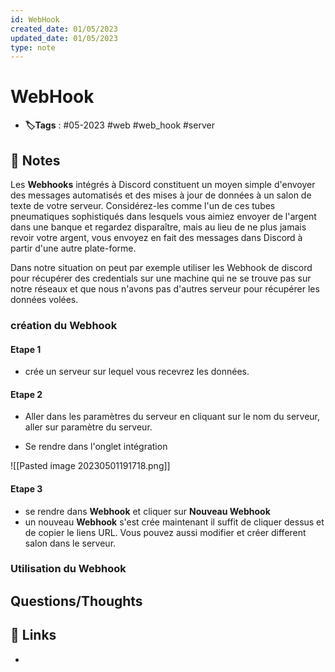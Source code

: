 ```yaml
---
id: WebHook
created_date: 01/05/2023
updated_date: 01/05/2023
type: note
---
```


#  WebHook
- **🏷️Tags** :  #05-2023 #web #web_hook #server 

## 📝 Notes

Les **Webhooks** intégrés à Discord constituent un moyen simple d'envoyer des messages automatisés et des mises à jour de données à un salon de texte de votre serveur. Considérez-les comme l'un de ces tubes pneumatiques sophistiqués dans lesquels vous aimiez envoyer de l'argent dans une banque et regardez disparaître, mais au lieu de ne plus jamais revoir votre argent, vous envoyez en fait des messages dans Discord à partir d'une autre plate-forme.

Dans notre situation on peut par exemple utiliser les Webhook de discord pour récupérer des credentials sur une machine qui ne se trouve pas sur notre réseaux et que nous n'avons pas d'autres serveur pour récupérer les données volées.

### création du Webhook

#### Etape 1
- crée un serveur sur lequel vous recevrez les données.

#### Etape 2 
- Aller dans les paramètres du serveur en cliquant sur le nom du serveur, aller sur paramètre du serveur.

- Se rendre dans l'onglet intégration

![[Pasted image 20230501191718.png]]

#### Etape 3 
- se rendre dans **Webhook** et cliquer sur **Nouveau Webhook**
- un nouveau **Webhook** s'est crée maintenant il suffit de cliquer dessus et de copier le liens URL. Vous pouvez aussi modifier et créer different salon dans le serveur.

### Utilisation du Webhook




## Questions/Thoughts


## 🔗 Links
- 